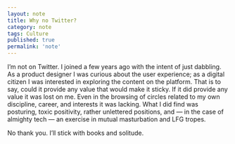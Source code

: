 ```yaml
---
layout: note
title: Why no Twitter?
category: note
tags: Culture
published: true
permalink: 'note'
---
```


I’m not on Twitter. I joined a few years ago with the intent of just dabbling. As a product designer I was curious about the user experience; as a digital citizen I was interested in exploring the content on the platform. That is to say, could it provide any value that would make it sticky. If it did provide any value it was lost on me. Even in the browsing of circles related to my own discipline, career, and interests it was lacking. What I did find was posturing, toxic positivity, rather unlettered positions, and — in the case of almighty tech — an exercise in mutual masturbation and LFG tropes. 

No thank you. I’ll stick with books and solitude.